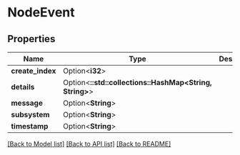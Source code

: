 # NodeEvent

## Properties

Name | Type | Description | Notes
------------ | ------------- | ------------- | -------------
**create_index** | Option<**i32**> |  | [optional]
**details** | Option<**::std::collections::HashMap<String, String>**> |  | [optional]
**message** | Option<**String**> |  | [optional]
**subsystem** | Option<**String**> |  | [optional]
**timestamp** | Option<**String**> |  | [optional]

[[Back to Model list]](../README.md#documentation-for-models) [[Back to API list]](../README.md#documentation-for-api-endpoints) [[Back to README]](../README.md)


